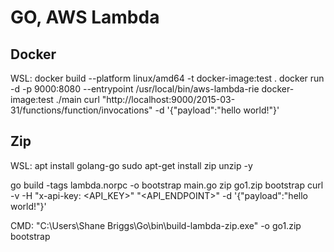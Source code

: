 # GO, AWS Lambda

## Docker

WSL:
docker build --platform linux/amd64 -t docker-image:test .
docker run -d -p 9000:8080 --entrypoint /usr/local/bin/aws-lambda-rie docker-image:test ./main
curl "http://localhost:9000/2015-03-31/functions/function/invocations" -d '{"payload":"hello world!"}'


## Zip

WSL:
apt install golang-go
sudo apt-get install zip unzip -y

go build -tags lambda.norpc -o bootstrap main.go
zip go1.zip bootstrap 
curl -v -H "x-api-key: <API_KEY>" "<API_ENDPOINT>" -d '{"payload":"hello world!"}'


CMD:
"C:\Users\Shane Briggs\Go\bin\build-lambda-zip.exe" -o go1.zip bootstrap




